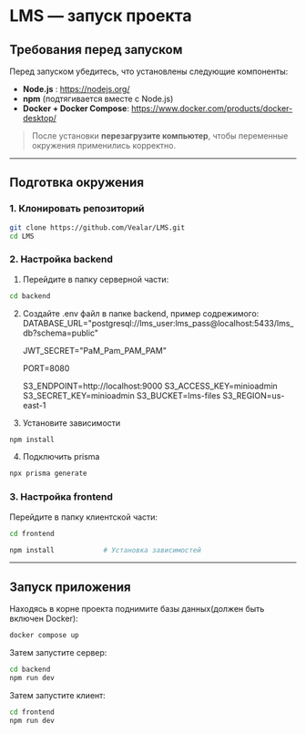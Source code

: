 # LMS — запуск проекта

## Требования перед запуском

Перед запуском убедитесь, что установлены следующие компоненты:

- **Node.js** : https://nodejs.org/
- **npm** (подтягивается вместе с Node.js)
- **Docker + Docker Compose**: https://www.docker.com/products/docker-desktop/

> После установки **перезагрузите компьютер**, чтобы переменные окружения применились корректно.

---

## Подготвка окружения

### 1. Клонировать репозиторий

```bash
git clone https://github.com/Vealar/LMS.git
cd LMS
```

### 2. Настройка backend
1) Перейдите в папку серверной части:
```bash
cd backend
```

2) Создайте .env файл в папке backend, пример содрежимого:
    DATABASE_URL="postgresql://lms_user:lms_pass@localhost:5433/lms_db?schema=public"
    
    JWT_SECRET="PaM_Pam_PAM_PAM"
    
    PORT=8080
    
    S3_ENDPOINT=http://localhost:9000
    S3_ACCESS_KEY=minioadmin
    S3_SECRET_KEY=minioadmin
    S3_BUCKET=lms-files
    S3_REGION=us-east-1
3) Установите зависимости 
```bash
npm install           
```
4) Подключить prisma
```bash
npx prisma generate          
```
### 3. Настройка frontend
Перейдите в папку клиентской части:
```bash
cd frontend
```
```bash
npm install            # Установка зависимостей
```

---

## Запуск приложения
Находясь в корне проекта поднимите базы данных(должен быть включен Docker):
```bash
docker compose up
```
Затем запустите сервер:
```bash
cd backend
npm run dev
```

Затем запустите клиент:
```bash
cd frontend
npm run dev
```
